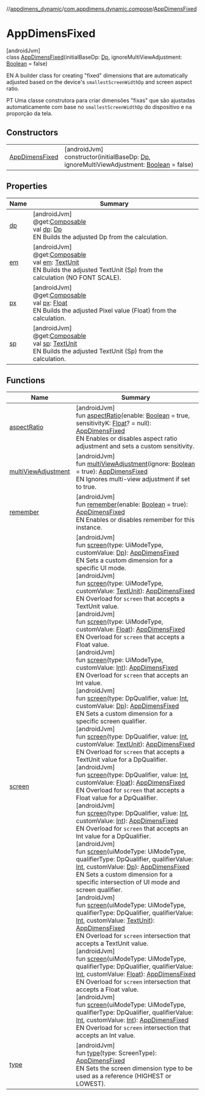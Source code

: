 //[appdimens_dynamic](../../../README.md)/[com.appdimens.dynamic.compose](../README.md)/[AppDimensFixed](README.md)

# AppDimensFixed

[androidJvm]\
class [AppDimensFixed](README.md)(initialBaseDp: [Dp](https://developer.android.com/reference/kotlin/androidx/compose/ui/unit/Dp.html), ignoreMultiViewAdjustment: [Boolean](https://kotlinlang.org/api/core/kotlin-stdlib/kotlin/-boolean/index.html) = false)

EN A builder class for creating &quot;fixed&quot; dimensions that are automatically adjusted based on the device's `smallestScreenWidthDp` and screen aspect ratio.

PT Uma classe construtora para criar dimensões &quot;fixas&quot; que são ajustadas automaticamente com base no `smallestScreenWidthDp` do dispositivo e na proporção da tela.

## Constructors

| | |
|---|---|
| [AppDimensFixed](-app-dimens-fixed.md) | [androidJvm]<br>constructor(initialBaseDp: [Dp](https://developer.android.com/reference/kotlin/androidx/compose/ui/unit/Dp.html), ignoreMultiViewAdjustment: [Boolean](https://kotlinlang.org/api/core/kotlin-stdlib/kotlin/-boolean/index.html) = false) |

## Properties

| Name | Summary |
|---|---|
| [dp](dp.md) | [androidJvm]<br>@get:[Composable](https://developer.android.com/reference/kotlin/androidx/compose/runtime/Composable.html)<br>val [dp](dp.md): [Dp](https://developer.android.com/reference/kotlin/androidx/compose/ui/unit/Dp.html)<br>EN Builds the adjusted Dp from the calculation. |
| [em](em.md) | [androidJvm]<br>@get:[Composable](https://developer.android.com/reference/kotlin/androidx/compose/runtime/Composable.html)<br>val [em](em.md): [TextUnit](https://developer.android.com/reference/kotlin/androidx/compose/ui/unit/TextUnit.html)<br>EN Builds the adjusted TextUnit (Sp) from the calculation (NO FONT SCALE). |
| [px](px.md) | [androidJvm]<br>@get:[Composable](https://developer.android.com/reference/kotlin/androidx/compose/runtime/Composable.html)<br>val [px](px.md): [Float](https://kotlinlang.org/api/core/kotlin-stdlib/kotlin/-float/index.html)<br>EN Builds the adjusted Pixel value (Float) from the calculation. |
| [sp](sp.md) | [androidJvm]<br>@get:[Composable](https://developer.android.com/reference/kotlin/androidx/compose/runtime/Composable.html)<br>val [sp](sp.md): [TextUnit](https://developer.android.com/reference/kotlin/androidx/compose/ui/unit/TextUnit.html)<br>EN Builds the adjusted TextUnit (Sp) from the calculation. |

## Functions

| Name | Summary |
|---|---|
| [aspectRatio](aspect-ratio.md) | [androidJvm]<br>fun [aspectRatio](aspect-ratio.md)(enable: [Boolean](https://kotlinlang.org/api/core/kotlin-stdlib/kotlin/-boolean/index.html) = true, sensitivityK: [Float](https://kotlinlang.org/api/core/kotlin-stdlib/kotlin/-float/index.html)? = null): [AppDimensFixed](README.md)<br>EN Enables or disables aspect ratio adjustment and sets a custom sensitivity. |
| [multiViewAdjustment](multi-view-adjustment.md) | [androidJvm]<br>fun [multiViewAdjustment](multi-view-adjustment.md)(ignore: [Boolean](https://kotlinlang.org/api/core/kotlin-stdlib/kotlin/-boolean/index.html) = true): [AppDimensFixed](README.md)<br>EN Ignores multi-view adjustment if set to true. |
| [remember](remember.md) | [androidJvm]<br>fun [remember](remember.md)(enable: [Boolean](https://kotlinlang.org/api/core/kotlin-stdlib/kotlin/-boolean/index.html) = true): [AppDimensFixed](README.md)<br>EN Enables or disables remember for this instance. |
| [screen](screen.md) | [androidJvm]<br>fun [screen](screen.md)(type: UiModeType, customValue: [Dp](https://developer.android.com/reference/kotlin/androidx/compose/ui/unit/Dp.html)): [AppDimensFixed](README.md)<br>EN Sets a custom dimension for a specific UI mode.<br>[androidJvm]<br>fun [screen](screen.md)(type: UiModeType, customValue: [TextUnit](https://developer.android.com/reference/kotlin/androidx/compose/ui/unit/TextUnit.html)): [AppDimensFixed](README.md)<br>EN Overload for `screen` that accepts a TextUnit value.<br>[androidJvm]<br>fun [screen](screen.md)(type: UiModeType, customValue: [Float](https://kotlinlang.org/api/core/kotlin-stdlib/kotlin/-float/index.html)): [AppDimensFixed](README.md)<br>EN Overload for `screen` that accepts a Float value.<br>[androidJvm]<br>fun [screen](screen.md)(type: UiModeType, customValue: [Int](https://kotlinlang.org/api/core/kotlin-stdlib/kotlin/-int/index.html)): [AppDimensFixed](README.md)<br>EN Overload for `screen` that accepts an Int value.<br>[androidJvm]<br>fun [screen](screen.md)(type: DpQualifier, value: [Int](https://kotlinlang.org/api/core/kotlin-stdlib/kotlin/-int/index.html), customValue: [Dp](https://developer.android.com/reference/kotlin/androidx/compose/ui/unit/Dp.html)): [AppDimensFixed](README.md)<br>EN Sets a custom dimension for a specific screen qualifier.<br>[androidJvm]<br>fun [screen](screen.md)(type: DpQualifier, value: [Int](https://kotlinlang.org/api/core/kotlin-stdlib/kotlin/-int/index.html), customValue: [TextUnit](https://developer.android.com/reference/kotlin/androidx/compose/ui/unit/TextUnit.html)): [AppDimensFixed](README.md)<br>EN Overload for `screen` that accepts a TextUnit value for a DpQualifier.<br>[androidJvm]<br>fun [screen](screen.md)(type: DpQualifier, value: [Int](https://kotlinlang.org/api/core/kotlin-stdlib/kotlin/-int/index.html), customValue: [Float](https://kotlinlang.org/api/core/kotlin-stdlib/kotlin/-float/index.html)): [AppDimensFixed](README.md)<br>EN Overload for `screen` that accepts a Float value for a DpQualifier.<br>[androidJvm]<br>fun [screen](screen.md)(type: DpQualifier, value: [Int](https://kotlinlang.org/api/core/kotlin-stdlib/kotlin/-int/index.html), customValue: [Int](https://kotlinlang.org/api/core/kotlin-stdlib/kotlin/-int/index.html)): [AppDimensFixed](README.md)<br>EN Overload for `screen` that accepts an Int value for a DpQualifier.<br>[androidJvm]<br>fun [screen](screen.md)(uiModeType: UiModeType, qualifierType: DpQualifier, qualifierValue: [Int](https://kotlinlang.org/api/core/kotlin-stdlib/kotlin/-int/index.html), customValue: [Dp](https://developer.android.com/reference/kotlin/androidx/compose/ui/unit/Dp.html)): [AppDimensFixed](README.md)<br>EN Sets a custom dimension for a specific intersection of UI mode and screen qualifier.<br>[androidJvm]<br>fun [screen](screen.md)(uiModeType: UiModeType, qualifierType: DpQualifier, qualifierValue: [Int](https://kotlinlang.org/api/core/kotlin-stdlib/kotlin/-int/index.html), customValue: [TextUnit](https://developer.android.com/reference/kotlin/androidx/compose/ui/unit/TextUnit.html)): [AppDimensFixed](README.md)<br>EN Overload for `screen` intersection that accepts a TextUnit value.<br>[androidJvm]<br>fun [screen](screen.md)(uiModeType: UiModeType, qualifierType: DpQualifier, qualifierValue: [Int](https://kotlinlang.org/api/core/kotlin-stdlib/kotlin/-int/index.html), customValue: [Float](https://kotlinlang.org/api/core/kotlin-stdlib/kotlin/-float/index.html)): [AppDimensFixed](README.md)<br>EN Overload for `screen` intersection that accepts a Float value.<br>[androidJvm]<br>fun [screen](screen.md)(uiModeType: UiModeType, qualifierType: DpQualifier, qualifierValue: [Int](https://kotlinlang.org/api/core/kotlin-stdlib/kotlin/-int/index.html), customValue: [Int](https://kotlinlang.org/api/core/kotlin-stdlib/kotlin/-int/index.html)): [AppDimensFixed](README.md)<br>EN Overload for `screen` intersection that accepts an Int value. |
| [type](type.md) | [androidJvm]<br>fun [type](type.md)(type: ScreenType): [AppDimensFixed](README.md)<br>EN Sets the screen dimension type to be used as a reference (HIGHEST or LOWEST). |